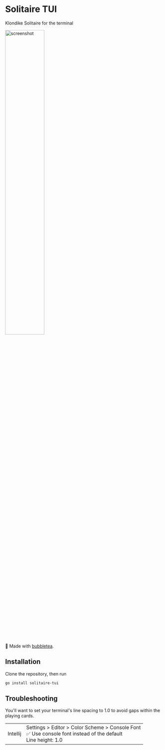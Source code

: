 # Solitaire TUI

Klondike Solitaire for the terminal

<img alt="screenshot" src="https://user-images.githubusercontent.com/7474900/210304154-30302ca1-6f6e-4493-946e-1962466c34fa.png" width="50%" />

🧋 Made with [bubbletea](https://github.com/charmbracelet/bubbletea).

## Installation

Clone the repository, then run

```bash
go install solitaire-tui
```

## Troubleshooting

You'll want to set your terminal's line spacing to 1.0 to avoid gaps within the playing cards.

<table>
  <tr>
    <td>Intellij</td>
    <td>
      Settings > Editor > Color Scheme > Console Font</br>
      ✅ Use console font instead of the default</br>
      Line height: 1.0
    </td>
  </tr>
</table>
